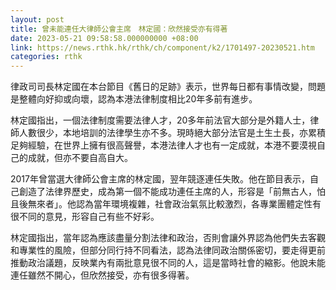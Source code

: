 ```yaml
---
layout: post
title: 曾未能連任大律師公會主席　林定國：欣然接受亦有得著
date: 2023-05-21 09:58:58.000000000 +08:00
link: https://news.rthk.hk/rthk/ch/component/k2/1701497-20230521.htm
categories: rthk
---
```


律政司司長林定國在本台節目《舊日的足跡》表示，世界每日都有事情改變，問題是整體向好抑或向壞，認為本港法律制度相比20年多前有進步。

林定國指出，一個法律制度需要法律人才，20多年前法官大部分是外籍人士，律師人數很少，本地培訓的法律學生亦不多。現時絕大部分法官是土生土長，亦累積足夠經驗，在世界上擁有很高聲譽，本港法律人才也有一定成就，本港不要漠視自己的成就，但亦不要自高自大。

2017年曾當選大律師公會主席的林定國，翌年競逐連任失敗。他在節目表示，自己創造了法律界歷史，成為第一個不能成功連任主席的人，形容是「前無古人，怕且後無來者」。他認為當年環境複雜，社會政治氣氛比較激烈，各專業團體定性有很不同的意見，形容自己有些不好彩。

林定國指出，當年認為應該盡量分割法律和政治，否則會讓外界認為他們失去客觀和專業性的風險，但部分同行持不同看法，認為法律同政治關係密切，要走得更前推動政治議題，反映業內有兩批意見很不同的人，這是當時社會的縮影。他說未能連任雖然不開心，但欣然接受，亦有很多得著。
